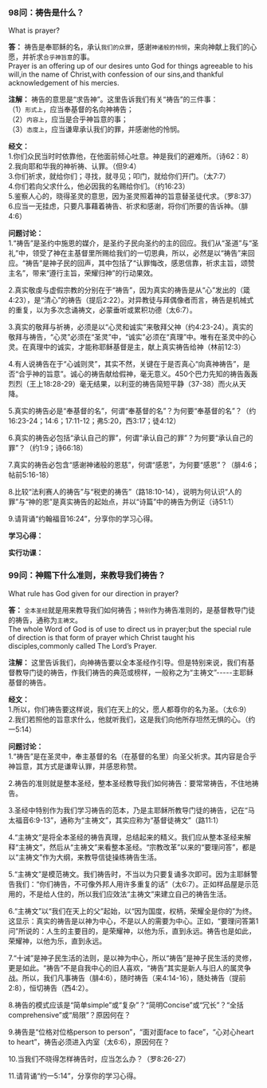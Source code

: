 ### 98问：祷告是什么？
What is prayer?  

**答：** 祷告是奉耶稣的名，承认`我们的众罪`，感谢`神诸般的怜悯`，来向神献上我们的心愿，并祈求`合乎神旨意`的事。  
Prayer is an offering up of our desires unto God for things agreeable to his will,in the name of Christ,with confession of our sins,and thankful acknowledgement of his mercies.  

**注解：** 祷告的意思是“求告神”。这里告诉我们有关“祷告”的三件事：  
（1）`形式上`，应当奉基督的名向神祷告；  
（2）`内容上`，应当是合乎神旨意的事；  
（3）`态度上`，应当谦卑承认我们的罪，并感谢他的怜悯。  

**经文：**  
1.你们众民当时时依靠他，在他面前倾心吐意。神是我们的避难所。（诗62：8）  
2.我向耶和华我的神祈祷、认罪。（但9:4）  
3.你们祈求，就给你们；寻找，就寻见；叩门，就给你们开门。（太7:7）  
4.你们若向父求什么，他必因我的名赐给你们。（约16:23）  
5.鉴察人心的，晓得圣灵的意思，因为圣灵照着神的旨意替圣徒代求。（罗8:37）  
6.应当一无挂虑，只要凡事藉着祷告、祈求和感谢，将你们所要的告诉神。（腓4:6）  

**问题讨论：**  
1.“祷告”是圣约中施恩的媒介，是圣约子民向圣约的主的回应。我们从“圣道”与“圣礼”中，领受了神在主基督里所赐给我们的一切恩典，所以，必然是以“祷告”来回应。“祷告”是神子民的回声，其中包括了“认罪悔改，感恩信靠，祈求主旨，颂赞主名”，带来“遵行主旨，荣耀归神”的行动果效。  

2.真实敬虔与虚假宗教的分别在于“祷告”，因为真实的祷告是从“心”发出的（箴4:23），是“清心”的祷告（提后2:22）。对异教徒与拜偶像者而言，祷告是机械式的重复，以为多次念诵祷文，必蒙垂听或累积功德（太6:7）。  

3.真实的敬拜与祈祷，必须是以“心灵和诚实”来敬拜父神（约4:23-24）。真实的敬拜与祷告，“心灵”必须在“圣灵”中，“诚实”必须在“真理”中。唯有在圣灵中的心灵。在真理中的诚实，才能称耶稣基督是主，献上真实祷告给神（林前12:3）  

4.有人说祷告在于“心诚则灵”，其实不然，关键在于是否真心“向真神祷告”，是否“合乎神的旨意”。诚心的祷告献给假神，毫无意义。450个巴力先知的祷告轰轰烈烈（王上18:28-29）毫无结果，以利亚的祷告简短平静（37-38）而火从天降。  

5.真实的祷告必是“奉基督的名”，何谓“奉基督的名”？为何要“奉基督的名”？（约16:23-24；14:6；17:11-12；弗5:20，西3:17；徒4:12）  

6.真实的祷告必包括“承认自己的罪”，何谓“承认自己的罪”？为何要“承认自己的罪”？（约1:9；诗66:18）  

7.真实的祷告必包含“感谢神诸般的恩慈”，何谓“感恩”，为何要“感恩”？（腓4:6；帖前5:16-18）  

8.比较“法利赛人的祷告”与“税吏的祷告”（路18:10-14），说明为何认识“人的罪”与“神的恩”是真实祷告的起始点，并以“诗篇”中的祷告为例证（诗51:1）  

9.请背诵“约翰福音16:24”，分享你的学习心得。  


**学习心得：**

**实行功课：**


### 99问：神赐下什么准则，来教导我们祷告？
What rule has God given for our direction in prayer?  

**答：** `全本圣经`就是用来教导我们如何祷告；`特别`作为祷告准则的，是基督教导门徒的祷告，通称为`主祷文`。  
The whole Word of God is of use to direct us in prayer;but the special rule of direction is that form of prayer which Christ taught  his disciples,commonly called The Lord’s Prayer.  

**注解：** 这里告诉我们，向神祷告要以全本圣经作引导。但是特别来说，我们有基督教导门徒的祷告，作我们祷告的典范或榜样，一般称之为“主祷文”-----主耶稣基督的祷告。  

**经文：**  
1.所以，你们祷告要这样说，我们在天上的父，愿人都尊你的名为圣。（太6:9）  
2.我们若照他的旨意求什么，他就听我们，这是我们向他所存坦然无惧的心。（约一5:14）  

**问题讨论：**  
1.“祷告”是在圣灵中，奉主基督的名（在基督的名里）向圣父祈求。其内容是合乎神旨意，其方式是谦卑认罪，并感恩称赞。  

2.祷告的准则就是整本圣经，整本圣经教导我们如何祷告：要常常祷告，不住地祷告。  

3.圣经中特别作为我们学习祷告的范本，乃是主耶稣所教导门徒的祷告，记在“马太福音6:9-13”，通称为“主祷文”，其实应称为“基督徒祷文”（路11:1）  

4.“主祷文”是将全本圣经的祷告真理，总结起来的精义。我们应从整本圣经来解释“主祷文”，然后从“主祷文”来看整本圣经。“宗教改革”以来的“要理问答”，都是以“主祷文”作为大纲，来教导信徒操练祷告生活。  

5.“主祷文”是模范祷文。我们祷告时，不当以为只要复诵多次即可。因为主耶稣警告我们：“你们祷告，不可像外邦人用许多重复的话”（太6:7）。正如样品屋是示范用的，不是给人住的，所以我们应效法“主祷文”来建立自己的祷告生活。  

6.“主祷文”以“我们在天上的父”起始，以“因为国度，权柄，荣耀全是你的”为终。这显示：真实的祷告是以神为中心，不是以人的需要为中心。正如，“要理问答第1问”所说的：人生的主要目的，是荣耀神，以他为乐，直到永远。祷告也是如此，荣耀神，以他为乐，直到永远。  

7.“十诫”是神子民生活的法则，是以神为中心，所以“祷告”是神子民生活的灵修，更是如此。“祷告”不是自我中心的旧人喜欢，“祷告”其实是新人与旧人的属灵争战。所以，我们凡事祷告（腓4:6），随时祷告（来4:14-16），随处祷告（提前2:8），恒切祷告（西4:2）。  

8.祷告的模式应该是“简单simple”或“复杂”？“简明Concise”或“冗长”？“全括comprehensive”或“局限”？原因何在？  

9.祷告是“位格对位格person to person”，“面对面face to face”，“心对心heart to heart”，祷告必须进入内室（太6:6），原因何在？  

10.当我们不晓得怎样祷告时，应当怎么办？（罗8:26-27）  

11.请背诵“约一5:14”，分享你的学习心得。  



